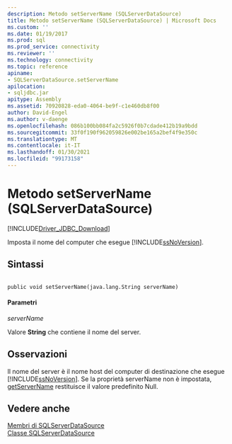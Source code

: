 ```yaml
---
description: Metodo setServerName (SQLServerDataSource)
title: Metodo setServerName (SQLServerDataSource) | Microsoft Docs
ms.custom: ''
ms.date: 01/19/2017
ms.prod: sql
ms.prod_service: connectivity
ms.reviewer: ''
ms.technology: connectivity
ms.topic: reference
apiname:
- SQLServerDataSource.setServerName
apilocation:
- sqljdbc.jar
apitype: Assembly
ms.assetid: 70920828-eda0-4064-be9f-c1e460db8f00
author: David-Engel
ms.author: v-daenge
ms.openlocfilehash: 086b100bb084fa2c5926f0b7cdade412b19a9bdd
ms.sourcegitcommit: 33f0f190f962059826e002be165a2bef4f9e350c
ms.translationtype: MT
ms.contentlocale: it-IT
ms.lasthandoff: 01/30/2021
ms.locfileid: "99173158"
---
```

# <a name="setservername-method-sqlserverdatasource"></a>Metodo setServerName (SQLServerDataSource)
[!INCLUDE[Driver_JDBC_Download](../../../includes/driver_jdbc_download.md)]

  Imposta il nome del computer che esegue [!INCLUDE[ssNoVersion](../../../includes/ssnoversion-md.md)].  
  
## <a name="syntax"></a>Sintassi  
  
```  
  
public void setServerName(java.lang.String serverName)  
```  
  
#### <a name="parameters"></a>Parametri  
 *serverName*  
  
 Valore **String** che contiene il nome del server.  
  
## <a name="remarks"></a>Osservazioni  
 Il nome del server è il nome host del computer di destinazione che esegue [!INCLUDE[ssNoVersion](../../../includes/ssnoversion-md.md)]. Se la proprietà serverName non è impostata, [getServerName](../../../connect/jdbc/reference/getservername-method-sqlserverdatasource.md) restituisce il valore predefinito Null.  
  
## <a name="see-also"></a>Vedere anche  
 [Membri di SQLServerDataSource](../../../connect/jdbc/reference/sqlserverdatasource-members.md)   
 [Classe SQLServerDataSource](../../../connect/jdbc/reference/sqlserverdatasource-class.md)  
  
  
